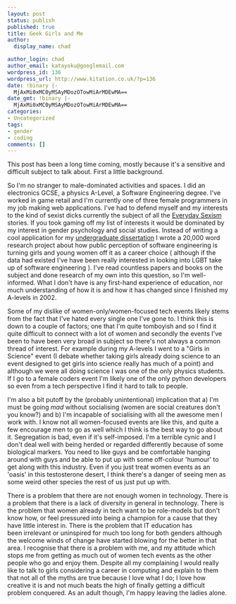 ```yaml
---
layout: post
status: publish
published: true
title: Geek Girls and Me
author:
  display_name: chad

author_login: chad
author_email: katayoku@googlemail.com
wordpress_id: 136
wordpress_url: http://www.kitation.co.uk/?p=136
date: !binary |-
  MjAxMi0xMC0yMSAyMDozOTowMiArMDEwMA==
date_gmt: !binary |-
  MjAxMi0xMC0yMSAyMDozOTowMiArMDEwMA==
categories:
- Uncategorized
tags:
- gender
- coding
comments: []
---
```

<p>This post has been a long time coming, mostly because it's a sensitive and difficult subject to talk about. First a little background.</p>
<p>So I'm no stranger to male-dominated activities and spaces. I did an electronics GCSE, a physics A-Level, a Software Engineering degree. I've worked in game retail and I'm currently one of three female programmers in my job making web applications. I've had to defend myself and my interests to the kind of sexist dicks currently the subject of all the <a href="http://www.everydaysexism.com/" target="_blank">Everyday Sexism</a> stories.
<!--more-->
 If you took gaming off my list of interests it would be dominated by my interest in gender psychology and social studies. Instead of writing a cool application for my <a href="https://dl.dropbox.com/u/1013820/Project-public.pdf" target="_blank">undergraduate dissertation</a> I wrote a 20,000 word research project about how public perception of software engineering is turning girls and young women off it as a career choice ( although if the data had existed I've have been really interested in looking into LGBT take up of software engineering ). I've read countless papers and books on the subject and done research of my own into this question, so I'm well-informed. What I don't have is any first-hand experience of education, nor much understanding of how it is and how it has changed since I finished my A-levels in 2002.</p>
<p>Some of my dislike of women-only/women-focused tech events likely stems from the fact that I've hated every single one I've gone to. I think this is down to a couple of factors; one that I'm quite tomboyish and so I find it quite difficult to connect with a lot of women and secondly the events I've been to have been very broad in subject so there's not always a common thread of interest. For example during my A-levels I went to a "Girls in Science" event (I debate whether taking girls already doing science to an event designed to get girls into science really has much of a point) and although we were all doing science I was one of the only physics students. If I go to a female coders event I'm likely one of the only python developers so even from a tech perspective I find it hard to talk to people.</p>
<p>I'm also a bit putoff by the (probably unintentional) implication that a) I'm must be going <em>mad</em> without socialising (women are social creatures don't you know?) and b) I'm incapable of socialising with all the awesome men I work with. I know not all women-focused events are like this, and quite a few encourage men to go as well which I think is the best way to go about it. Segregation is bad, even if it's self-imposed. I'm a terrible cynic and I don't deal well with being herded or regarded differently because of some biological markers. You need to like guys and be comfortable hanging around with guys and be able to put up with some off-colour 'humour' to get along with this industry. Even if you just treat women events as an 'oasis' in this testosterone desert, I think there's a danger of seeing men as some weird other species the rest of us just put up with.</p>
<p>There is a problem that there are not enough women in technology. There is a problem that there is a lack of diversity in general in technology. There is the problem that women already in tech want to be role-models but don't know how, or feel pressured into being a champion for a cause that they have little interest in. There is the problem that IT education has been irrelevant or uninspired for much too long for both genders although the welcome winds of change have started blowing for the better in that area. I recognise that there is a problem with me, and my attitude which stops me from getting as much out of women tech events as the other people who go and enjoy them. Despite all my complaining I would really like to talk to girls considering a career in computing and explain to them that not all of the myths are true because I love what I do; I love how creative it is and not much beats the high of finally getting a difficult problem conquered. As an adult though, I'm happy leaving the ladies alone.</p>
